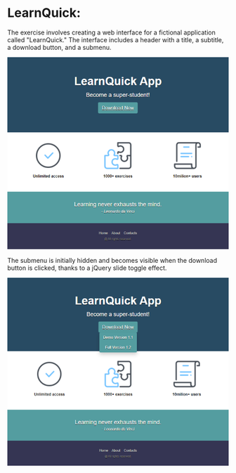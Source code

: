 # LearnQuick:

The exercise involves creating a web interface for a fictional application called "LearnQuick."
The interface includes a header with a title, a subtitle, a download button, and a submenu.

<p align="center">
  <img src="Images/readme01.PNG" alt="learnquick-image" />
</p>

The submenu is initially hidden and becomes visible when the download button is clicked, thanks to a jQuery slide toggle effect.

<p align="center">
  <img src="Images/readme02.PNG" alt="learnquick-image" />
</p>
